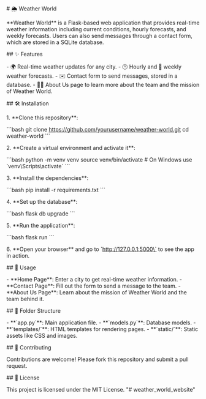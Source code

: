 \# 🌦️ Weather World

\*\*Weather World\*\* is a Flask-based web application that provides
real-time weather information including current conditions, hourly
forecasts, and weekly forecasts. Users can also send messages through a
contact form, which are stored in a SQLite database.

\## ✨ Features

\- 🌍 Real-time weather updates for any city. - 🕒 Hourly and 📅 weekly
weather forecasts. - ✉️ Contact form to send messages, stored in a
database. - 🧑‍💼 About Us page to learn more about the team and the
mission of Weather World.

\## 🛠️ Installation

1\. \*\*Clone this repository\*\*:

\`\`\`bash git clone https://github.com/yourusername/weather-world.git
cd weather-world \`\`\`

2\. \*\*Create a virtual environment and activate it\*\*:

\`\`\`bash python -m venv venv source venv/bin/activate \# On Windows
use \`venv\\Scripts\\activate\` \`\`\`

3\. \*\*Install the dependencies\*\*:

\`\`\`bash pip install -r requirements.txt \`\`\`

4\. \*\*Set up the database\*\*:

\`\`\`bash flask db upgrade \`\`\`

5\. \*\*Run the application\*\*:

\`\`\`bash flask run \`\`\`

6\. \*\*Open your browser\*\* and go to \`http://127.0.0.1:5000\` to see
the app in action.

\## 🚀 Usage

\- \*\*Home Page\*\*: Enter a city to get real-time weather
information. - \*\*Contact Page\*\*: Fill out the form to send a message
to the team. - \*\*About Us Page\*\*: Learn about the mission of Weather
World and the team behind it.

\## 📂 Folder Structure

\- \*\*\`app.py\`\*\*: Main application file. - \*\*\`models.py\`\*\*:
Database models. - \*\*\`templates/\`\*\*: HTML templates for rendering
pages. - \*\*\`static/\`\*\*: Static assets like CSS and images.

\## 🤝 Contributing

Contributions are welcome! Please fork this repository and submit a pull
request.

\## 📜 License

This project is licensed under the MIT License.
"# weather_world_website" 

